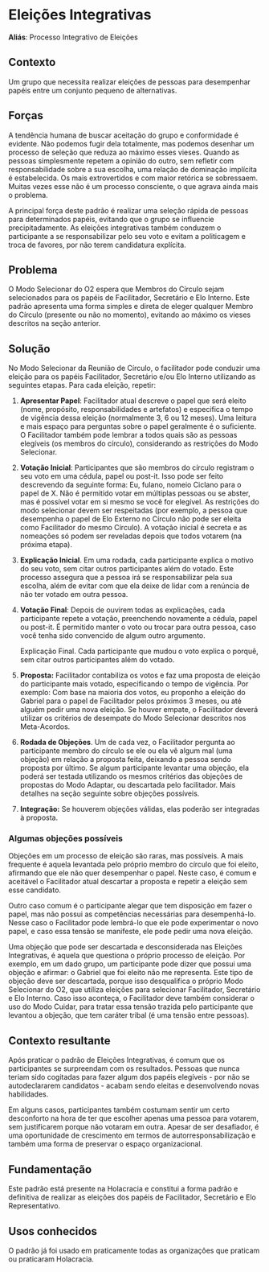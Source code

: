 # Eleições Integrativas

**Aliás**: Processo Integrativo de Eleições

## Contexto

Um grupo que necessita realizar eleições de pessoas para desempenhar papéis entre um conjunto pequeno de alternativas.

## Forças

A tendência humana de buscar aceitação do grupo e conformidade é evidente. Não podemos fugir dela totalmente, mas podemos desenhar um processo de seleção que reduza ao máximo esses vieses. Quando as pessoas simplesmente repetem a opinião do outro, sem refletir com responsabilidade sobre a sua escolha, uma relação de dominação implícita é estabelecida. Os mais extrovertidos e com maior retórica se sobressaem. Muitas vezes esse não é um processo consciente, o que agrava ainda mais o problema.

A principal força deste padrão é realizar uma seleção rápida de pessoas para determinados papéis, evitando que o grupo se influencie precipitadamente. As eleições integrativas também conduzem o participante a se responsabilizar pelo seu voto e evitam a politicagem e troca de favores, por não terem candidatura explícita.

## Problema

O Modo Selecionar do O2 espera que Membros do Círculo sejam selecionados para os papéis de Facilitador, Secretário e Elo Interno. Este padrão apresenta uma forma simples e direta de eleger qualquer Membro do Círculo \(presente ou não no momento\), evitando ao máximo os vieses descritos na seção anterior.

## Solução

No Modo Selecionar da Reunião de Círculo, o facilitador pode conduzir uma eleição para os papéis Facilitador, Secretário e/ou Elo Interno utilizando as seguintes etapas. Para cada eleição, repetir:

1. **Apresentar Papel**: Facilitador atual descreve o papel que será eleito \(nome, propósito, responsabilidades e artefatos\) e especifica o tempo de vigência dessa eleição \(normalmente 3, 6 ou 12 meses\). Uma leitura e mais espaço para perguntas sobre o papel geralmente é o suficiente. O Facilitador também pode lembrar a todos quais são as pessoas elegíveis \(os membros do círculo\), considerando as restrições do Modo Selecionar.
2. **Votação Inicial**: Participantes que são membros do círculo registram o seu voto em uma cédula, papel ou post-it. Isso pode ser feito descrevendo da seguinte forma: Eu, fulano, nomeio Ciclano para o papel de X. Não é permitido votar em múltiplas pessoas ou se abster, mas é possível votar em si mesmo se você for elegível. As restrições do modo selecionar devem ser respeitadas \(por exemplo, a pessoa que desempenha o papel de Elo Externo no Círculo não pode ser eleita como Facilitador do mesmo Círculo\). A votação inicial é secreta e as nomeações só podem ser reveladas depois que todos votarem \(na próxima etapa\).
3. **Explicação Inicial**. Em uma rodada, cada participante explica o motivo do seu voto, sem citar outros participantes além do votado. Este processo assegura que a pessoa irá se responsabilizar pela sua escolha, além de evitar com que ela deixe de lidar com a renúncia de não ter votado em outra pessoa.
4. **Votação Final**: Depois de ouvirem todas as explicações, cada participante repete a votação, preenchendo novamente a cédula, papel ou post-it. É permitido manter o voto ou trocar para outra pessoa, caso você tenha sido convencido de algum outro argumento.

   Explicação Final. Cada participante que mudou o voto explica o porquê, sem citar outros participantes além do votado.

5. **Proposta:** Facilitador contabiliza os votos e faz uma proposta de eleição do participante mais votado, especificando o tempo de vigência. Por exemplo: Com base na maioria dos votos, eu proponho a eleição do Gabriel para o papel de Facilitador pelos próximos 3 meses, ou até alguém pedir uma nova eleição. Se houver empate, o Facilitador deverá utilizar os critérios de desempate do Modo Selecionar descritos nos Meta-Acordos.
6. **Rodada de Objeções**. Um de cada vez, o Facilitador pergunta ao participante membro do círculo se ele ou ela vê algum mal \(uma objeção\) em relação a proposta feita, deixando a pessoa sendo proposta por último. Se algum participante levantar uma objeção, ela poderá ser testada utilizando os mesmos critérios das objeções de propostas do Modo Adaptar, ou descartada pelo facilitador. Mais detalhes na seção seguinte sobre objeções possíveis.
7. **Integração:** Se houverem objeções válidas, elas poderão ser integradas à proposta.

### Algumas objeções possíveis

Objeções em um processo de eleição são raras, mas possíveis. A mais frequente é aquela levantada pelo próprio membro do círculo que foi eleito, afirmando que ele não quer desempenhar o papel. Neste caso, é comum e aceitável o Facilitador atual descartar a proposta e repetir a eleição sem esse candidato.

Outro caso comum é o participante alegar que tem disposição em fazer o papel, mas não possui as competências necessárias para desempenhá-lo. Nesse caso o Facilitador pode lembrá-lo que ele pode experimentar o novo papel, e caso essa tensão se manifeste, ele pode pedir uma nova eleição.

Uma objeção que pode ser descartada e desconsiderada nas Eleições Integrativas, é aquela que questiona o próprio processo de eleição. Por exemplo, em um dado grupo, um participante pode dizer que possui uma objeção e afirmar: o Gabriel que foi eleito não me representa. Este tipo de objeção deve ser descartada, porque isso desqualifica o próprio Modo Selecionar do O2, que utiliza eleições para selecionar Facilitador, Secretário e Elo Interno. Caso isso aconteça, o Facilitador deve também considerar o uso do Modo Cuidar, para tratar essa tensão trazida pelo participante que levantou a objeção, que tem caráter tribal \(é uma tensão entre pessoas\).

## Contexto resultante

Após praticar o padrão de Eleições Integrativas, é comum que os participantes se surpreendam com os resultados. Pessoas que nunca teriam sido cogitadas para fazer algum dos papéis elegíveis - por não se autodeclararem candidatos - acabam sendo eleitas e desenvolvendo novas habilidades.

Em alguns casos, participantes também costumam sentir um certo desconforto na hora de ter que escolher apenas uma pessoa para votarem, sem justificarem porque não votaram em outra. Apesar de ser desafiador, é uma oportunidade de crescimento em termos de autorresponsabilização e também uma forma de preservar o espaço organizacional.

## Fundamentação

Este padrão está presente na Holacracia e constitui a forma padrão e definitiva de realizar as eleições dos papéis de Facilitador, Secretário e Elo Representativo.

## Usos conhecidos

O padrão já foi usado em praticamente todas as organizações que praticam ou praticaram Holacracia.

